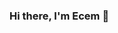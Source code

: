 ### Hi there, I'm Ecem 👋

<!--
**yrnecem/yrnecem** 


- 🔭 I’m currently working on Vs Code
- 🌱 I’m currently learning game programming 



- 📫 How to reach me: linkedin.com/in/yrnecm


-->
